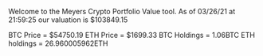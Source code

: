 Welcome to the Meyers Crypto Portfolio Value tool. 
As of 03/26/21 at 21:59:25 our valuation is $103849.15 

BTC Price = $54750.19
 ETH Price = $1699.33
BTC Holdings = 1.06BTC
 ETH holdings = 26.960005962ETH 
